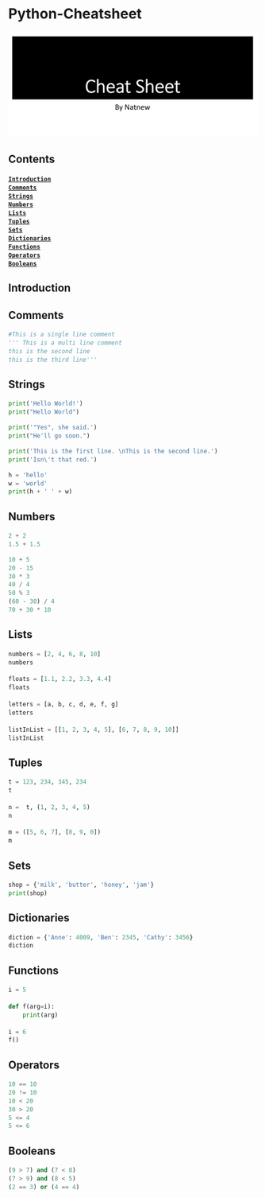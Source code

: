 # Python-Cheatsheet
![A python cheatsheet](https://github.com/natnew/Python-Cheatsheet/blob/main/Python%20Cheatsheet.JPG)

## Contents 
**[`Introduction`](#Introduction)** <br>
**[`Comments`](#Comments)** <br>
**[`Strings`](#Strings)** <br>
**[`Numbers`](#Numbers)** <br>
**[`Lists`](#Lists)** <br>
**[`Tuples`](#Tuples)**<br>
**[`Sets`](#Sets)** <br>
**[`Dictionaries`](#Dictionaries)** <br>
**[`Functions`](#Functions)** <br>
**[`Operators`](#Operators)** <br>
**[`Booleans`](#Booleans)** <br>

## Introduction

## Comments
```python
#This is a single line comment
''' This is a multi line comment
this is the second line
this is the third line'''
```



## Strings
```python
print('Hello World!')
print("Hello World")
```

```python
print('"Yes", she said.')
print("He'll go soon.")
```

```python
print('This is the first line. \nThis is the second line.')
print('Isn\'t that red.')
```

```python
h = 'hello'
w = 'world'
print(h + ' ' + w)
```

## Numbers

```python
2 + 2
1.5 + 1.5
```

```python
10 + 5
20 - 15
30 * 3
40 / 4
50 % 3
(60 - 30) / 4
70 + 30 * 10
```

## Lists
```python
numbers = [2, 4, 6, 8, 10]
numbers

floats = [1.1, 2.2, 3.3, 4.4]
floats

letters = [a, b, c, d, e, f, g]
letters

listInList = [[1, 2, 3, 4, 5], [6, 7, 8, 9, 10]]
listInList
```


## Tuples

```python
t = 123, 234, 345, 234
t

n =  t, (1, 2, 3, 4, 5)
n

m = ([5, 6, 7], [8, 9, 0])
m
```

## Sets

```python
shop = {'milk', 'butter', 'honey', 'jam'}
print(shop)
```

## Dictionaries
```python
diction = {'Anne': 4009, 'Ben': 2345, 'Cathy': 3456}
diction
```

## Functions
```python
i = 5

def f(arg=i):
    print(arg)

i = 6
f()
```

## Operators
```python
10 == 10
20 != 10
10 < 20
30 > 20
5 <= 4
5 <= 6
```

## Booleans
```python
(9 > 7) and (7 < 8)
(7 > 9) and (8 < 5)
(2 == 3) or (4 == 4)
```

